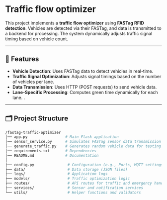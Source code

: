 # Traffic flow optimizer

This project implements a **traffic flow optimizer** using **FASTag RFID detection**. Vehicles are detected via their FASTag, and data is transmitted to a backend for processing. The system dynamically adjusts traffic signal timing based on vehicle count.

---

## 🚀 Features  
- **Vehicle Detection**: Uses FASTag data to detect vehicles in real-time.  
- **Traffic Signal Optimization**: Adjusts signal timings based on the number of vehicles per lane.  
- **Data Transmission**: Uses HTTP (POST requests) to send vehicle data.  
- **Lane-Specific Processing**: Computes green time dynamically for each lane. . 

---

## 🗂 Project Structure  

```bash
/fastag-traffic-optimizer
│── app.py                 # Main Flask application  
│── sensor_service.py      # Simulates FASTag sensor data transmission  
│── generate_traffic.py    # Generates random vehicle data for testing  
│── requirements.txt       # Dependencies  
│── README.md              # Documentation  
│  
├── config.py               # Configuration (e.g., Ports, MQTT settings)  
├── data/                   # Data storage (JSON files)  
├── logs/                   # Application logs  
├── models/                 # Traffic optimization logic  
├── routes/                 # API routes for traffic and emergency handling  
├── services/               # Sensor and notification services  
└── utils/                  # Helper functions and validators  
